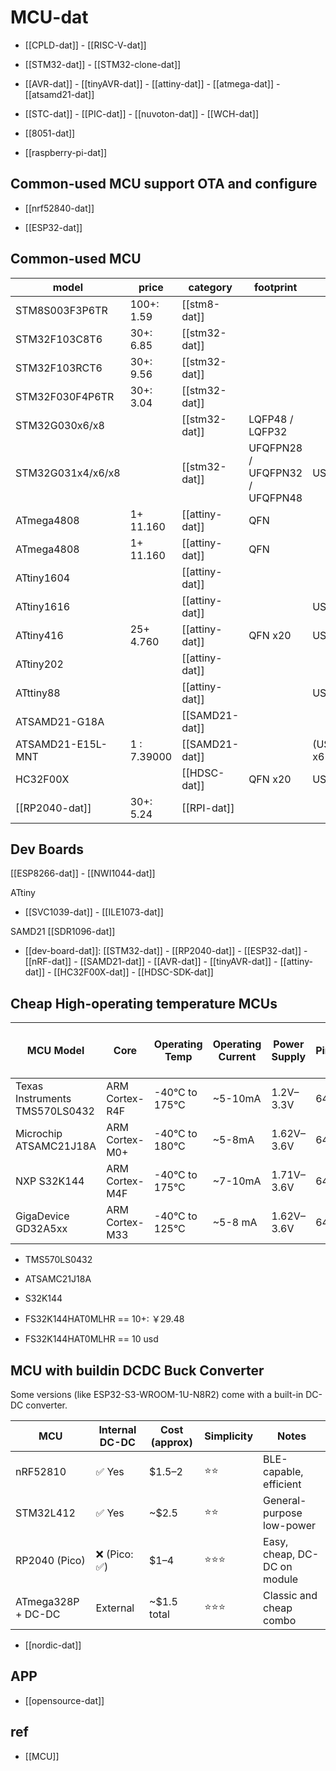 
# MCU-dat 

- [[CPLD-dat]] - [[RISC-V-dat]]

- [[STM32-dat]] - [[STM32-clone-dat]]

- [[AVR-dat]] - [[tinyAVR-dat]] - [[attiny-dat]] - [[atmega-dat]] - [[atsamd21-dat]]

- [[STC-dat]] - [[PIC-dat]] - [[nuvoton-dat]] - [[WCH-dat]]

- [[8051-dat]]

- [[raspberry-pi-dat]]


## Common-used MCU support OTA and configure 

- [[nrf52840-dat]] 

- [[ESP32-dat]]



## Common-used MCU 




| model             | price       | category       | footprint                      | features               | boards          |
| ----------------- | ----------- | -------------- | ------------------------------ | ---------------------- | --------------- |
| STM8S003F3P6TR    | 100+: 1.59  | [[stm8-dat]]   |                                |                        |                 |
| STM32F103C8T6     | 30+: 6.85   | [[stm32-dat]]  |                                |                        |                 |
| STM32F103RCT6     | 30+: 9.56   | [[stm32-dat]]  |                                |                        |                 |
| STM32F030F4P6TR   | 30+: 3.04   | [[stm32-dat]]  |                                |                        |                 |
| STM32G030x6/x8    |             | [[stm32-dat]]  | LQFP48 / LQFP32                |                        |                 |
| STM32G031x4/x6/x8 |             | [[stm32-dat]]  | UFQFPN28 / UFQFPN32 / UFQFPN48 | USART x2               |                 |
| ATmega4808        | 1+ 11.160   | [[attiny-dat]] | QFN                            |                        |                 |
| ATmega4808        | 1+ 11.160   | [[attiny-dat]] | QFN                            |                        |                 |
| ATtiny1604        |             | [[attiny-dat]] |                                |                        | [[SVC1039-dat]] |
| ATtiny1616        |             | [[attiny-dat]] |                                | USART x1               |                 |
| ATtiny416         | 25+ 4.760   | [[attiny-dat]] | QFN x20                        | USART x1 / I2C x1 /    |                 |
| ATtiny202         |             | [[attiny-dat]] |                                |                        | [[ILE1073-dat]] |
| ATttiny88         |             | [[attiny-dat]] |                                | USART x?               |                 |
| ATSAMD21-G18A     |             | [[SAMD21-dat]] |                                |                        | [[SDR1096-dat]] |
| ATSAMD21-E15L-MNT | 1 : 7.39000 | [[SAMD21-dat]] |                                | (USART+I2C+SPI+LIN) x6 |                 |
| HC32F00X          |             | [[HDSC-dat]]   | QFN x20                        | USART x2               | [[NBL1107-dat]] |
| [[RP2040-dat]]    | 30+: 5.24   | [[RPI-dat]]    |                                |                        |                 |



## Dev Boards 

[[ESP8266-dat]] - [[NWI1044-dat]]

ATtiny 
- [[SVC1039-dat]] - [[ILE1073-dat]]

SAMD21 
[[SDR1096-dat]]

- [[dev-board-dat]]: [[STM32-dat]] - [[RP2040-dat]] - [[ESP32-dat]] - [[nRF-dat]] - [[SAMD21-dat]] - [[AVR-dat]] - [[tinyAVR-dat]] - [[attiny-dat]] - [[HC32F00X-dat]] - [[HDSC-SDK-dat]]

## Cheap High-operating temperature MCUs 

| MCU Model                      | Core           | Operating Temp | Operating Current | Power Supply | Pins | Interfaces (SPI, UART, RTC) |
| ------------------------------ | -------------- | -------------- | ----------------- | ------------ | ---- | --------------------------- |
| Texas Instruments TMS570LS0432 | ARM Cortex-R4F | -40°C to 175°C | ~5-10mA           | 1.2V–3.3V    | 64   | SPI, UART (RX/TX), RTC      |
| Microchip ATSAMC21J18A         | ARM Cortex-M0+ | -40°C to 180°C | ~5-8mA            | 1.62V–3.6V   | 64   | SPI, UART (RX/TX), RTC      |
| NXP S32K144                    | ARM Cortex-M4F | -40°C to 175°C | ~7-10mA           | 1.71V–3.6V   | 64   | SPI, UART (RX/TX), RTC      |
| GigaDevice GD32A5xx            | ARM Cortex-M33 | -40°C to 125°C | ~5-8 mA           | 1.62V–3.6V   | 64   | SPI, UART (RX/TX), RTC      |


- TMS570LS0432
- ATSAMC21J18A
- S32K144

- FS32K144HAT0MLHR == 10+: ￥29.48
- FS32K144HAT0MLHR == 10 usd 



## MCU with buildin DCDC Buck Converter

Some versions (like ESP32-S3-WROOM-1U-N8R2) come with a built-in DC-DC converter.


| MCU                | Internal DC-DC | Cost (approx) | Simplicity | Notes                        |
| ------------------ | -------------- | ------------- | ---------- | ---------------------------- |
| nRF52810           | ✅ Yes          | $1.5–2        | ⭐⭐         | BLE-capable, efficient       |
| STM32L412          | ✅ Yes          | ~$2.5         | ⭐⭐         | General-purpose low-power    |
| RP2040 (Pico)      | ❌ (Pico: ✅)    | $1–4          | ⭐⭐⭐        | Easy, cheap, DC-DC on module |
| ATmega328P + DC-DC | External       | ~$1.5 total   | ⭐⭐⭐        | Classic and cheap combo      |

- [[nordic-dat]]

## APP 

- [[opensource-dat]]



## ref 

- [[MCU]]